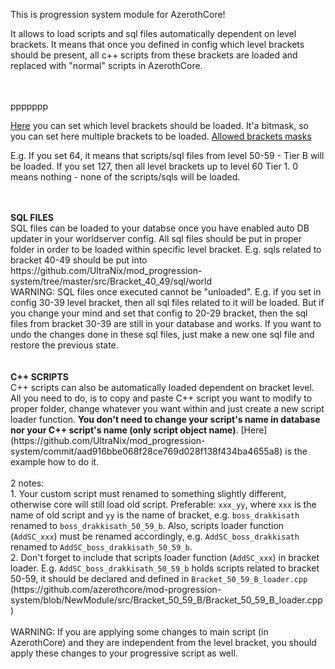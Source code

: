 This is progression system module for AzerothCore!

It allows to load scripts and sql files automatically dependent on level brackets. It means that once you defined in config which level brackets should be present, all c++ scripts from these brackets are loaded and replaced with "normal" scripts in AzerothCore.

</br>
</br>
ppppppp

[Here](https://github.com/UltraNix/mod_progression-system/blob/master/conf/progression_system.conf.dist#L34) you can set which level brackets should be loaded. It'a bitmask, so you can set here multiple brackets to be loaded. [Allowed brackets masks](https://github.com/UltraNix/mod_progression-system/blob/master/src/ProgressionSystem.h#L11)

E.g. If you set 64, it means that scripts/sql files from level 50-59 - Tier B will be loaded. If you set 127, then all level brackets up to level 60 Tier 1. 0 means nothing - none of the scripts/sqls will be loaded.

</br>
</br>
<b>SQL FILES</b>
</br>
SQL files can be loaded to your databse once you have enabled auto DB updater in your worldserver config. All sql files should be put in proper folder in order to be loaded within specific level bracket. E.g. sqls related to bracket 40-49 should be put into https://github.com/UltraNix/mod_progression-system/tree/master/src/Bracket_40_49/sql/world
</br>
WARNING: SQL files once executed cannot be "unloaded". E.g. if you set in config 30-39 level bracket, then all sql files related to it will be loaded. But if you change your mind and set that config to 20-29 bracket, then the sql files from bracket 30-39 are still in your database and works. If you want to undo the changes done in these sql files, just make a new one sql file and restore the previous state.

</br>
</br>
</br>
<b>C++ SCRIPTS</b>
</br>
C++ scripts can also be automatically loaded dependent on bracket level. All you need to do, is to copy and paste C++ script you want to modify to proper folder, change whatever you want within and just create a new script loader function. <b>You don't need to change your script's name in database nor your C++ script's name (only script object name)</b>.
[Here](https://github.com/UltraNix/mod_progression-system/commit/aad916bbe068f28ce769d028f138f434ba4655a8) is the example how to do it.

</br>
</br>
2 notes:
</br>
1. Your custom script must renamed to something slightly different, otherwise core will still load old script. Preferable: <code>xxx_yy</code>, where <code>xxx</code> is the name of old script and <code>yy</code> is the name of bracket, e.g. <code>boss_drakkisath</code> renamed to <code>boss_drakkisath_50_59_b</code>. Also, scripts loader function (<code>AddSC_xxx</code>) must be renamed accordingly, e.g. <code>AddSC_boss_drakkisath</code> renamed to <code>AddSC_boss_drakkisath_50_59_b</code>.
</br>
2. Don't forget to include that scripts loader function (<code>AddSC_xxx</code>) in bracket loader. E.g. <code>AddSC_boss_drakkisath_50_59_b</code> holds scripts related to bracket 50-59, it should be declared and defined in <code>Bracket_50_59_B_loader.cpp</code> (https://github.com/azerothcore/mod-progression-system/blob/NewModule/src/Bracket_50_59_B/Bracket_50_59_B_loader.cpp)

</br>
</br>
WARNING: If you are applying some changes to main script (in AzerothCore) and they are independent from the level bracket, you should apply these changes to your progressive script as well.
